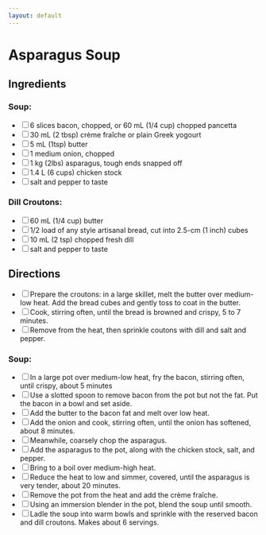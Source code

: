 ```yaml
---
layout: default
---
```

# Asparagus Soup

<div class="ingredients">
<h2>Ingredients</h2>

<h3>Soup:</h3>
<ul class="ingredient-list">
<li><label><input type="checkbox">6 slices bacon, chopped, or 60 mL (1/4 cup) chopped pancetta</label></li>
<li><label><input type="checkbox">30 mL (2 tbsp) crème fraîche or plain Greek yogourt</label></li>
<li><label><input type="checkbox">5 mL (1tsp) butter</label></li>
<li><label><input type="checkbox">1 medium onion, chopped</label></li>
<li><label><input type="checkbox">1 kg (2lbs) asparagus, tough ends snapped off</label></li>
<li><label><input type="checkbox">1.4 L (6 cups) chicken stock</label></li>
<li><label><input type="checkbox">salt and pepper to taste</label></li>
</ul>

<h3>Dill Croutons:</h3>
<ul class="ingredient-list">
<li><label><input type="checkbox">60 mL (1/4 cup) butter</label></li>
<li><label><input type="checkbox">1/2 load of any style artisanal bread, cut into 2.5-cm (1 inch) cubes</label></li>
<li><label><input type="checkbox">10 mL (2 tsp) chopped fresh dill</label></li>
<li><label><input type="checkbox">salt and pepper to taste</label></li>
</ul>
</div>

<div class="directions">
<h2>Directions</h2>

<ul class="direction-list">
    <li><label><input type="checkbox">Prepare the croutons: in a large skillet, melt the butter over medium-low heat. Add the bread cubes and gently toss to coat in the butter.</label></li>
    <li><label><input type="checkbox">Cook, stirring often, until the bread is browned and crispy, 5 to 7 minutes.</label></li>
    <li><label><input type="checkbox">Remove from the heat, then sprinkle coutons with dill and salt and pepper.</label></li>
</ul>

<h3>Soup:</h3>
    <ul class="direction-list">
        <li><label><input type="checkbox">In a large pot over medium-low heat, fry the bacon, stirring often, until crispy, about 5 minutes</label></li>
        <li><label><input type="checkbox">Use a slotted spoon to remove bacon from the pot but not the fat. Put the bacon in a bowl and set aside.</label></li>
        <li><label><input type="checkbox">Add the butter to the bacon fat and melt over low heat.</label></li>
        <li><label><input type="checkbox">Add the onion and cook, stirring often, until the onion has softened, about 8 minutes.</label></li>
        <li><label><input type="checkbox">Meanwhile, coarsely chop the asparagus.</label></li>
        <li><label><input type="checkbox">Add the asparagus to the pot, along with the chicken stock, salt, and pepper.</label></li>
        <li><label><input type="checkbox">Bring to a boil over medium-high heat.</label></li>
        <li><label><input type="checkbox">Reduce the heat to low and simmer, covered, until the asparagus is very tender, about 20 minutes.</label></li>
        <li><label><input type="checkbox">Remove the pot from the heat and add the crème fraîche.</label></li>
        <li><label><input type="checkbox">Using an immersion blender in the pot, blend the soup until smooth.</label></li>
        <li><label><input type="checkbox">Ladle the soup into warm bowls and sprinkle with the reserved bacon and dill croutons. Makes about 6 servings.</label></li>
    </ul>
</div>
